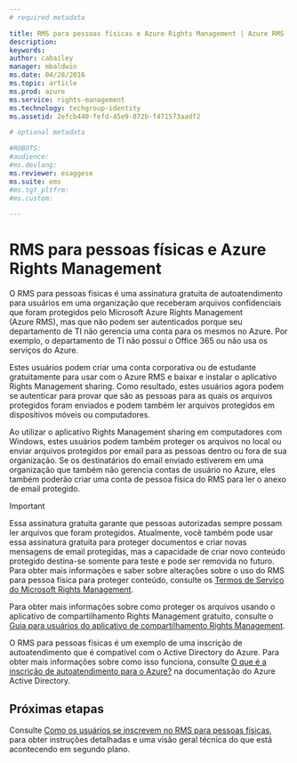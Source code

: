 ```yaml
---
# required metadata

title: RMS para pessoas físicas e Azure Rights Management | Azure RMS
description:
keywords:
author: cabailey
manager: mbaldwin
ms.date: 04/28/2016
ms.topic: article
ms.prod: azure
ms.service: rights-management
ms.technology: techgroup-identity
ms.assetid: 2efcb440-fefd-45e9-872b-f471573aadf2

# optional metadata

#ROBOTS:
#audience:
#ms.devlang:
ms.reviewer: esaggese
ms.suite: ems
#ms.tgt_pltfrm:
#ms.custom:

---
```


# RMS para pessoas físicas e Azure Rights Management
O RMS para pessoas físicas é uma assinatura gratuita de autoatendimento para usuários em uma organização que receberam arquivos confidenciais que foram protegidos pelo Microsoft Azure Rights Management (Azure RMS), mas que não podem ser autenticados porque seu departamento de TI não gerencia uma conta para os mesmos no Azure. Por exemplo, o departamento de TI não possui o Office 365 ou não usa os serviços do Azure.

Estes usuários podem criar uma conta corporativa ou de estudante gratuitamente para usar com o Azure RMS e baixar e instalar o aplicativo Rights Management sharing. Como resultado, estes usuários agora podem se autenticar para provar que são as pessoas para as quais os arquivos protegidos foram enviados e podem também ler arquivos protegidos em dispositivos móveis ou computadores.

Ao utilizar o aplicativo Rights Management sharing em computadores com Windows, estes usuários podem também proteger os arquivos no local ou enviar arquivos protegidos por email para as pessoas dentro ou fora de sua organização. Se os destinatários do email enviado estiverem em uma organização que também não gerencia contas de usuário no Azure, eles também poderão criar uma conta de pessoa física do RMS para ler o anexo de email protegido.

> [!IMPORTANT]
> Essa assinatura gratuita garante que pessoas autorizadas sempre possam ler arquivos que foram protegidos. Atualmente, você também pode usar essa assinatura gratuita para proteger documentos e criar novas mensagens de email protegidas, mas a capacidade de criar novo conteúdo protegido destina-se somente para teste e pode ser removida no futuro. Para obter mais informações e saber sobre alterações sobre o uso do RMS para pessoa física para proteger conteúdo, consulte os [Termos de Serviço do Microsoft Rights Management](https://portal.aadrm.com/Legal/Service).

Para obter mais informações sobre como proteger os arquivos usando o aplicativo de compartilhamento Rights Management gratuito, consulte o [Guia para usuários do aplicativo de compartilhamento Rights Management](../rms-client/sharing-app-user-guide.md).

O RMS para pessoas físicas é um exemplo de uma inscrição de autoatendimento que é compatível com o Active Directory do Azure. Para obter mais informações sobre como isso funciona, consulte [O que é a inscrição de autoatendimento para o Azure?](/active-directory/active-directory-self-service-signup) na documentação do Azure Active Directory. 

## Próximas etapas
Consulte [Como os usuários se inscrevem no RMS para pessoas físicas](rms-for-individuals-user-sign-up.md), para obter instruções detalhadas e uma visão geral técnica do que está acontecendo em segundo plano. 



<!--HONumber=Apr16_HO4-->


